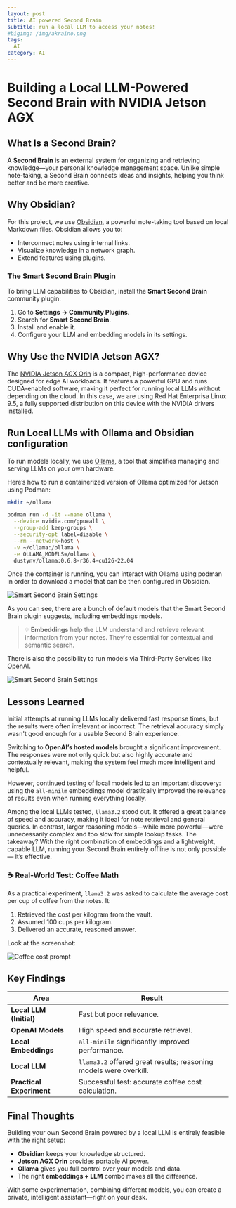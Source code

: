 ```yaml
---
layout: post
title: AI powered Second Brain
subtitle: run a local LLM to access your notes!
#bigimg: /img/akraino.png
tags:
  AI
category: AI
---
```


# Building a Local LLM-Powered Second Brain with NVIDIA Jetson AGX

## What Is a Second Brain?

A **Second Brain** is an external system for organizing and retrieving knowledge—your personal knowledge management space. Unlike simple note-taking, a Second Brain connects ideas and insights, helping you think better and be more creative.

## Why Obsidian?

For this project, we use [Obsidian](https://obsidian.md), a powerful note-taking tool based on local Markdown files. Obsidian allows you to:

- Interconnect notes using internal links.
- Visualize knowledge in a network graph.
- Extend features using plugins.

### The Smart Second Brain Plugin

To bring LLM capabilities to Obsidian, install the **Smart Second Brain** community plugin:

1. Go to **Settings → Community Plugins**.
2. Search for **Smart Second Brain**.
3. Install and enable it.
4. Configure your LLM and embedding models in its settings.

## Why Use the NVIDIA Jetson AGX?

The [NVIDIA Jetson AGX Orin](https://www.nvidia.com/en-us/autonomous-machines/embedded-systems/jetson-agx-orin/) is a compact, high-performance device designed for edge AI workloads. It features a powerful GPU and runs CUDA-enabled software, making it perfect for running local LLMs without depending on the cloud. In this case, we are using Red Hat Enterprisa Linux 9.5, a fully supported distribution on this device with the NVIDIA drivers installed.

## Run Local LLMs with Ollama and Obsidian configuration

To run models locally, we use [Ollama](https://ollama.com), a tool that simplifies managing and serving LLMs on your own hardware.

Here’s how to run a containerized version of Ollama optimized for Jetson using Podman:

```bash
mkdir ~/ollama

podman run -d -it --name ollama \
  --device nvidia.com/gpu=all \
  --group-add keep-groups \
  --security-opt label=disable \
  --rm --network=host \
  -v ~/ollama:/ollama \
  -e OLLAMA_MODELS=/ollama \
  dustynv/ollama:0.6.8-r36.4-cu126-22.04
```

Once the container is running, you can interact with Ollama using podman in order to download a model that can be then configured in Obsidian.

![Smart Second Brain Settings](/img/second-brain/second-brain-settings.png "Settings")

As you can see, there are a bunch of default models that the Smart Second Brain plugin suggests, including embeddings models.


> 💡 **Embeddings** help the LLM understand and retrieve relevant information from your notes. They're essential for contextual and semantic search.

There is also the possibility to run models via Third-Party Services like OpenAI.

![Smart Second Brain Settings](/img/second-brain/third-party-settings.png "Settings")


## Lessons Learned

Initial attempts at running LLMs locally delivered fast response times, but the results were often irrelevant or incorrect. The retrieval accuracy simply wasn't good enough for a usable Second Brain experience.

Switching to **OpenAI’s hosted models** brought a significant improvement. The responses were not only quick but also highly accurate and contextually relevant, making the system feel much more intelligent and helpful.

However, continued testing of local models led to an important discovery: using the `all-minilm` embeddings model drastically improved the relevance of results even when running everything locally.

Among the local LLMs tested, `llama3.2` stood out. It offered a great balance of speed and accuracy, making it ideal for note retrieval and general queries. In contrast, larger reasoning models—while more powerful—were unnecessarily complex and too slow for simple lookup tasks.
The takeaway? With the right combination of embeddings and a lightweight, capable LLM, running your Second Brain entirely offline is not only possible — it’s effective.


### ☕ Real-World Test: Coffee Math
As a practical experiment, `llama3.2` was asked to calculate the average cost per cup of coffee from the notes. It:
1. Retrieved the cost per kilogram from the vault.
2. Assumed 100 cups per kilogram.
3. Delivered an accurate, reasoned answer.

Look at the screenshot:

![Coffee cost prompt](/img/second-brain/coffee-question.png "Coffee prompt")

## Key Findings

| Area                      | Result                                                        |
|---------------------------|---------------------------------------------------------------|
| **Local LLM (Initial)**   | Fast but poor relevance.                                      |
| **OpenAI Models**         | High speed and accurate retrieval.                            |
| **Local Embeddings**      | `all-minilm` significantly improved performance.              |
| **Local LLM**             | `llama3.2` offered great results; reasoning models were overkill. |
| **Practical Experiment**  | Successful test: accurate coffee cost calculation.            |

## Final Thoughts

Building your own Second Brain powered by a local LLM is entirely feasible with the right setup:

- **Obsidian** keeps your knowledge structured.
- **Jetson AGX Orin** provides portable AI power.
- **Ollama** gives you full control over your models and data.
- The right **embeddings + LLM** combo makes all the difference.

With some experimentation, combining different models, you can create a private, intelligent assistant—right on your desk.
